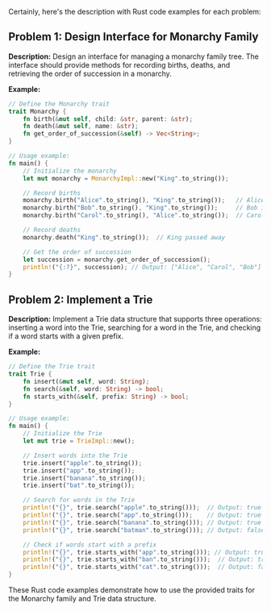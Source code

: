 Certainly, here's the description with Rust code examples for each problem:

## Problem 1: Design Interface for Monarchy Family

**Description:** Design an interface for managing a monarchy family tree. The interface should provide methods for recording births, deaths, and retrieving the order of succession in a monarchy.

**Example:**
```rust
// Define the Monarchy trait
trait Monarchy {
    fn birth(&mut self, child: &str, parent: &str);
    fn death(&mut self, name: &str);
    fn get_order_of_succession(&self) -> Vec<String>;
}

// Usage example:
fn main() {
    // Initialize the monarchy
    let mut monarchy = MonarchyImpl::new("King".to_string());

    // Record births
    monarchy.birth("Alice".to_string(), "King".to_string());   // Alice is a child of the King
    monarchy.birth("Bob".to_string(), "King".to_string());     // Bob is a child of the King
    monarchy.birth("Carol".to_string(), "Alice".to_string());  // Carol is a child of Alice

    // Record deaths
    monarchy.death("King".to_string());  // King passed away

    // Get the order of succession
    let succession = monarchy.get_order_of_succession();
    println!("{:?}", succession); // Output: ["Alice", "Carol", "Bob"]
}
```

## Problem 2: Implement a Trie

**Description:** Implement a Trie data structure that supports three operations: inserting a word into the Trie, searching for a word in the Trie, and checking if a word starts with a given prefix.

**Example:**
```rust
// Define the Trie trait
trait Trie {
    fn insert(&mut self, word: String);
    fn search(&self, word: String) -> bool;
    fn starts_with(&self, prefix: String) -> bool;
}

// Usage example:
fn main() {
    // Initialize the Trie
    let mut trie = TrieImpl::new();

    // Insert words into the Trie
    trie.insert("apple".to_string());
    trie.insert("app".to_string());
    trie.insert("banana".to_string());
    trie.insert("bat".to_string());

    // Search for words in the Trie
    println!("{}", trie.search("apple".to_string()));  // Output: true
    println!("{}", trie.search("app".to_string()));    // Output: true
    println!("{}", trie.search("banana".to_string())); // Output: true
    println!("{}", trie.search("batman".to_string())); // Output: false

    // Check if words start with a prefix
    println!("{}", trie.starts_with("app".to_string())); // Output: true
    println!("{}", trie.starts_with("ban".to_string()));  // Output: true
    println!("{}", trie.starts_with("cat".to_string()));  // Output: false
}
```

These Rust code examples demonstrate how to use the provided traits for the Monarchy family and Trie data structure.
